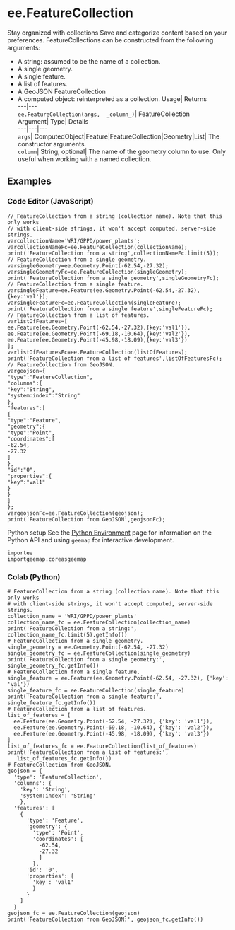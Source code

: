  
#  ee.FeatureCollection 
Stay organized with collections  Save and categorize content based on your preferences. 
FeatureCollections can be constructed from the following arguments: 
- A string: assumed to be the name of a collection.
- A single geometry.
- A single feature.
- A list of features.
- A GeoJSON FeatureCollection
- A computed object: reinterpreted as a collection.
Usage| Returns  
---|---  
`ee.FeatureCollection(args,  _column_)`| FeatureCollection  
Argument| Type| Details  
---|---|---  
`args`| ComputedObject|Feature|FeatureCollection|Geometry|List| The constructor arguments.  
`column`| String, optional| The name of the geometry column to use. Only useful when working with a named collection.  
## Examples
### Code Editor (JavaScript)
```
// FeatureCollection from a string (collection name). Note that this only works
// with client-side strings, it won't accept computed, server-side strings.
varcollectionName='WRI/GPPD/power_plants';
varcollectionNameFc=ee.FeatureCollection(collectionName);
print('FeatureCollection from a string',collectionNameFc.limit(5));
// FeatureCollection from a single geometry.
varsingleGeometry=ee.Geometry.Point(-62.54,-27.32);
varsingleGeometryFc=ee.FeatureCollection(singleGeometry);
print('FeatureCollection from a single geometry',singleGeometryFc);
// FeatureCollection from a single feature.
varsingleFeature=ee.Feature(ee.Geometry.Point(-62.54,-27.32),{key:'val'});
varsingleFeatureFc=ee.FeatureCollection(singleFeature);
print('FeatureCollection from a single feature',singleFeatureFc);
// FeatureCollection from a list of features.
varlistOfFeatures=[
ee.Feature(ee.Geometry.Point(-62.54,-27.32),{key:'val1'}),
ee.Feature(ee.Geometry.Point(-69.18,-10.64),{key:'val2'}),
ee.Feature(ee.Geometry.Point(-45.98,-18.09),{key:'val3'})
];
varlistOfFeaturesFc=ee.FeatureCollection(listOfFeatures);
print('FeatureCollection from a list of features',listOfFeaturesFc);
// FeatureCollection from GeoJSON.
vargeojson={
"type":"FeatureCollection",
"columns":{
"key":"String",
"system:index":"String"
},
"features":[
{
"type":"Feature",
"geometry":{
"type":"Point",
"coordinates":[
-62.54,
-27.32
]
},
"id":"0",
"properties":{
"key":"val1"
}
}
]
};
vargeojsonFc=ee.FeatureCollection(geojson);
print('FeatureCollection from GeoJSON',geojsonFc);
```

Python setup
See the [ Python Environment](https://developers.google.com/earth-engine/guides/python_install) page for information on the Python API and using `geemap` for interactive development.
```
importee
importgeemap.coreasgeemap
```

### Colab (Python)
```
# FeatureCollection from a string (collection name). Note that this only works
# with client-side strings, it won't accept computed, server-side strings.
collection_name = 'WRI/GPPD/power_plants'
collection_name_fc = ee.FeatureCollection(collection_name)
print('FeatureCollection from a string:', collection_name_fc.limit(5).getInfo())
# FeatureCollection from a single geometry.
single_geometry = ee.Geometry.Point(-62.54, -27.32)
single_geometry_fc = ee.FeatureCollection(single_geometry)
print('FeatureCollection from a single geometry:', single_geometry_fc.getInfo())
# FeatureCollection from a single feature.
single_feature = ee.Feature(ee.Geometry.Point(-62.54, -27.32), {'key': 'val'})
single_feature_fc = ee.FeatureCollection(single_feature)
print('FeatureCollection from a single feature:', single_feature_fc.getInfo())
# FeatureCollection from a list of features.
list_of_features = [
  ee.Feature(ee.Geometry.Point(-62.54, -27.32), {'key': 'val1'}),
  ee.Feature(ee.Geometry.Point(-69.18, -10.64), {'key': 'val2'}),
  ee.Feature(ee.Geometry.Point(-45.98, -18.09), {'key': 'val3'})
]
list_of_features_fc = ee.FeatureCollection(list_of_features)
print('FeatureCollection from a list of features:',
   list_of_features_fc.getInfo())
# FeatureCollection from GeoJSON.
geojson = {
  'type': 'FeatureCollection',
  'columns': {
    'key': 'String',
    'system:index': 'String'
    },
  'features': [
    {
      'type': 'Feature',
      'geometry': {
        'type': 'Point',
        'coordinates': [
          -62.54,
          -27.32
          ]
        },
      'id': '0',
      'properties': {
        'key': 'val1'
        }
      }
    ]
  }
geojson_fc = ee.FeatureCollection(geojson)
print('FeatureCollection from GeoJSON:', geojson_fc.getInfo())
```

